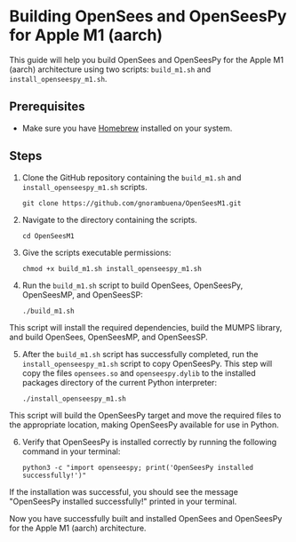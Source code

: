# Building OpenSees and OpenSeesPy for Apple M1 (aarch)

This guide will help you build OpenSees and OpenSeesPy for the Apple M1 (aarch) architecture using two scripts: `build_m1.sh` and `install_openseespy_m1.sh`.

## Prerequisites

- Make sure you have [Homebrew](https://brew.sh/) installed on your system.

## Steps

1. Clone the GitHub repository containing the `build_m1.sh` and `install_openseespy_m1.sh` scripts.
    
    `git clone https://github.com/gnorambuena/OpenSeesM1.git`

2. Navigate to the directory containing the scripts.

    `cd OpenSeesM1`

3. Give the scripts executable permissions:

   `chmod +x build_m1.sh install_openseespy_m1.sh`

4. Run the `build_m1.sh` script to build OpenSees, OpenSeesPy, OpenSeesMP, and OpenSeesSP:

    `./build_m1.sh`

This script will install the required dependencies, build the MUMPS library, and build OpenSees, OpenSeesMP, and OpenSeesSP.

5. After the `build_m1.sh` script has successfully completed, run the `install_openseespy_m1.sh` script to copy OpenSeesPy. This step will copy the files `opensees.so` and `openseespy.dylib` to the installed packages directory of the current Python interpreter:

    `./install_openseespy_m1.sh`


This script will build the OpenSeesPy target and move the required files to the appropriate location, making OpenSeesPy available for use in Python.

6. Verify that OpenSeesPy is installed correctly by running the following command in your terminal:

    `python3 -c "import openseespy; print('OpenSeesPy installed successfully!')"`


If the installation was successful, you should see the message "OpenSeesPy installed successfully!" printed in your terminal.

Now you have successfully built and installed OpenSees and OpenSeesPy for the Apple M1 (aarch) architecture.



